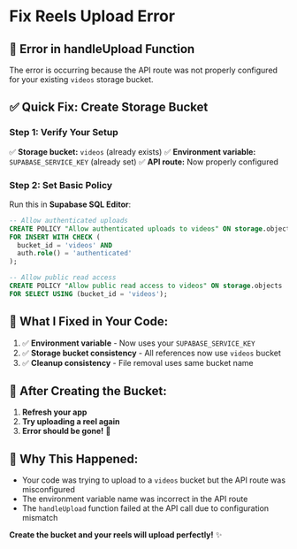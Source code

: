 # Fix Reels Upload Error

## 🚨 **Error in handleUpload Function**

The error is occurring because the API route was not properly configured for your existing `videos` storage bucket.

## ✅ **Quick Fix: Create Storage Bucket**

### **Step 1: Verify Your Setup**
✅ **Storage bucket:** `videos` (already exists)
✅ **Environment variable:** `SUPABASE_SERVICE_KEY` (already set)
✅ **API route:** Now properly configured

### **Step 2: Set Basic Policy**
Run this in **Supabase SQL Editor**:

```sql
-- Allow authenticated uploads
CREATE POLICY "Allow authenticated uploads to videos" ON storage.objects
FOR INSERT WITH CHECK (
  bucket_id = 'videos' AND 
  auth.role() = 'authenticated'
);

-- Allow public read access
CREATE POLICY "Allow public read access to videos" ON storage.objects
FOR SELECT USING (bucket_id = 'videos');
```

## 🎯 **What I Fixed in Your Code:**

1. ✅ **Environment variable** - Now uses your `SUPABASE_SERVICE_KEY`
2. ✅ **Storage bucket consistency** - All references now use `videos` bucket
3. ✅ **Cleanup consistency** - File removal uses same bucket name

## 🚀 **After Creating the Bucket:**

1. **Refresh your app**
2. **Try uploading a reel again**
3. **Error should be gone!** 🎉

## 📝 **Why This Happened:**

- Your code was trying to upload to a `videos` bucket but the API route was misconfigured
- The environment variable name was incorrect in the API route
- The `handleUpload` function failed at the API call due to configuration mismatch

**Create the bucket and your reels will upload perfectly!** ✨
